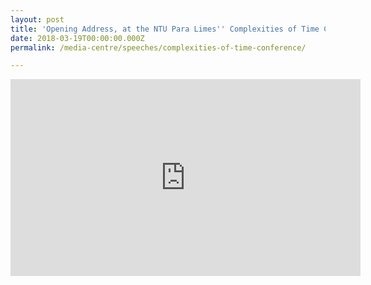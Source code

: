 ```yaml
---
layout: post
title: 'Opening Address, at the NTU Para Limes'' Complexities of Time Conference, 19 Mar 2018, Singapore'
date: 2018-03-19T00:00:00.000Z
permalink: /media-centre/speeches/complexities-of-time-conference/

---
```



<div class="bp-youtube">
	<iframe width="560" height="315" src="https://www.youtube.com/embed/-cSpNNK2SEs" frameborder="0" allow="autoplay; encrypted-media" allowfullscreen></iframe>
</div>

